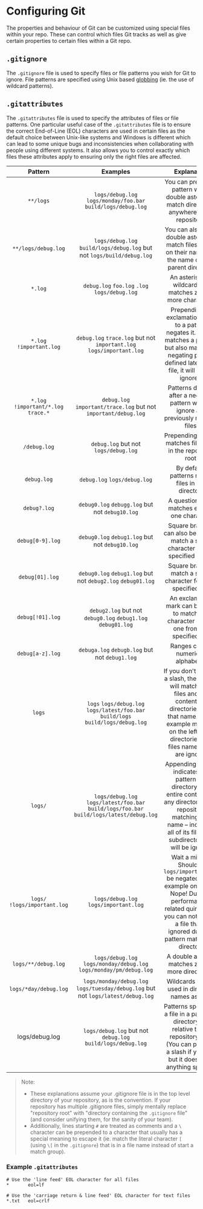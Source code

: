 # Configuring Git

The properties and behaviour of Git can be customized using special files within your repo. These can control which files Git tracks as well as give certain properties to certain files within a Git repo.

## `.gitignore`

The `.gitignore` file is used to specify files or file patterns you wish for Git to ignore. File patterns are specified using Unix based [globbing](https://linux.die.net/man/7/glob) (ie. the use of wildcard patterns).

## `.gitattributes`

The `.gitattributes` file is used to specify the attributes of files or file patterns. One particular useful case of the `.gitattributes` file is to ensure the correct End-of-Line (EOL) characters are used in certain files as the default choice between Unix-like systems and Windows is different which can lead to some unique bugs and inconsistencies when collaborating with people using different systems. It also allows you to control exactly which files these attributes apply to ensuring only the right files are affected.

|                Pattern               |                                          Examples                                         |                                                                                                      Explanation                                                                                                      |
|:------------------------------------:|:-----------------------------------------------------------------------------------------:|:---------------------------------------------------------------------------------------------------------------------------------------------------------------------------------------------------------------------:|
|               `**/logs`              |               `logs/debug.log` `logs/monday/foo.bar` `build/logs/debug.log`               |                                                           You can prepend a pattern with a double asterisk to match directories anywhere in the repository.                                                           |
|          `**/logs/debug.log`         |           `logs/debug.log` `build/logs/debug.log` but not `logs/build/debug.log`          |                                                     You can also use a double asterisk to match files based on their name and the name of their parent directory.                                                     |
|                `*.log`               |                       `debug.log` `foo.log` `.log` `logs/debug.log`                       |                                                                            An asterisk is a wildcard that matches zero or more characters.                                                                            |
|       `*.log` `!important.log`       |            `debug.log` `trace.log` but not `important.log` `logs/important.log`           |                      Prepending an exclamation mark to a pattern negates it. If a file matches a pattern, but also matches a negating pattern defined later in the file, it will not be ignored.                      |
| `*.log` `!important/*.log` `trace.*` |              `debug.log` `important/trace.log` but not `important/debug.log`              |                                                                 Patterns defined after a negating pattern will re-ignore any previously negated files.                                                                |
|             `/debug.log`             |                            `debug.log` but not `logs/debug.log`                           |                                                                             Prepending a slash matches files only in the repository root.                                                                             |
|              `debug.log`             |                                `debug.log` `logs/debug.log`                               |                                                                                   By default, patterns match files in any directory                                                                                   |
|             `debug?.log`             |                      `debug0.log` `debugg.log` but not `debug10.log`                      |                                                                                     A question mark matches exactly one character.                                                                                    |
|           `debug[0-9].log`           |                      `debug0.log` `debug1.log` but not `debug10.log`                      |                                                                  Square brackets can also be used to match a single character from a specified range.                                                                 |
|            `debug[01].log`           |                `debug0.log` `debug1.log` but not `debug2.log` `debug01.log`               |                                                                            Square brackets match a single character form the specified set.                                                                           |
|           `debug[!01].log`           |                `debug2.log` but not `debug0.log` `debug1.log` `debug01.log`               |                                                               An exclamation mark can be used to match any character except one from the specified set.                                                               |
|           `debug[a-z].log`           |                       `debuga.log` `debugb.log` but not `debug1.log`                      |                                                                                          Ranges can be numeric or alphabetic.                                                                                         |
|                `logs`                |     `logs` `logs/debug.log` `logs/latest/foo.bar` `build/logs` `build/logs/debug.log`     |          If you don't append a slash, the pattern will match both files and the contents of directories with that name. In the example matches on the left, both directories and files named logs are ignored         |
|                `logs/`               | `logs/debug.log` `logs/latest/foo.bar` `build/logs/foo.bar` `build/logs/latest/debug.log` |          Appending a slash indicates the pattern is a directory. The entire contents of any directory in the repository matching that name – including all of its files and subdirectories – will be ignored          |
|     `logs/` `!logs/important.log`    |                           `logs/debug.log` `logs/important.log`                           | Wait a minute! Shouldn't `logs/important.log` be negated in the example on the left  Nope! Due to a performance-related quirk in Git, you can not negate a file that is ignored due to a pattern matching a directory |
|          `logs/**/debug.log`         |            `logs/debug.log` `logs/monday/debug.log` `logs/monday/pm/debug.log`            |                                                                                  A double asterisk matches zero or more directories.                                                                                  |
|         `logs/*day/debug.log`        |      `logs/monday/debug.log` `logs/tuesday/debug.log` but not `logs/latest/debug.log`     |                                                                                   Wildcards can be used in directory names as well.                                                                                   |
|            logs/debug.log            |                `logs/debug.log` but not `debug.log` `build/logs/debug.log`                |                          Patterns specifying a file in a particular directory are relative to the repository root. (You can prepend a slash if you like, but it doesn't do anything special.)                         |

> Note:
>
> - These explanations assume your .gitignore file is in the top level directory of your repository, as is the convention. If your repository has multiple .gitignore files, simply mentally replace "repository root" with "directory containing the `.gitignore` file" (and consider unifying them, for the sanity of your team).
> - Additionally, lines starting `#` are treated as comments and a `\` character can be prepended to a character that usually has a special meaning to escape it (ie. match the literal character `[` (using `\[` in the `.gitignore`) that is in a file name instead of start a match group).

### Example `.gitattributes`

```.gitattributes
# Use the 'line feed' EOL character for all files
*       eol=lf

# Use the 'carriage return & line feed' EOL character for text files
*.txt   eol=crlf
```
